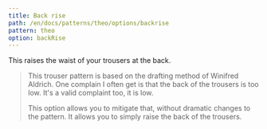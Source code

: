 ```yaml
---
title: Back rise
path: /en/docs/patterns/theo/options/backrise
pattern: theo
option: backRise
---
```


This raises the waist of your trousers at the back.

> This trouser pattern is based on the drafting method of Winifred Aldrich. One complain I often get is that the back of the trousers is too low. It's a valid complaint too, it is low.
> 
> This option allows you to mitigate that, without dramatic changes to the pattern. It allows you to simply raise the back of the trousers.